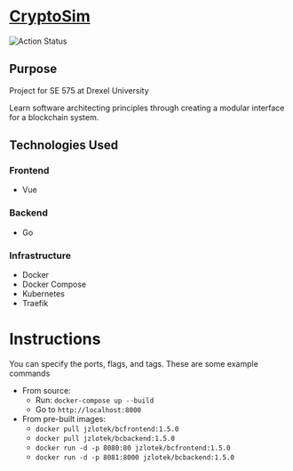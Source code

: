 # [CryptoSim](https://github.com/jzlotek/bc/blob/main/README.md)

![Action Status](https://github.com/jzlotek/bc/workflows/Deploy%20to%20docker%20hub/badge.svg)

## Purpose

Project for SE 575 at Drexel University

Learn software architecting principles through creating a modular interface for a blockchain system.

## Technologies Used

### Frontend

- Vue

### Backend

- Go

### Infrastructure

- Docker
- Docker Compose
- Kubernetes
- Traefik

# Instructions
You can specify the ports, flags, and tags. These are some example commands

- From source:
  - Run: `docker-compose up --build`
  - Go to `http://localhost:8000`
- From pre-built images:
  - `docker pull jzlotek/bcfrontend:1.5.0`
  - `docker pull jzlotek/bcbackend:1.5.0`
  - `docker run -d -p 8080:80 jzlotek/bcfrontend:1.5.0`
  - `docker run -d -p 8081:8000 jzlotek/bcbackend:1.5.0`
